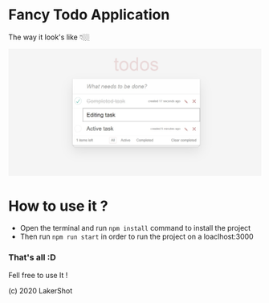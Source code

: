 # Fancy Todo Application

The way it look's like 👇🏼

![](./todo_preview.jpg)

# How to use it ?
 - Open the terminal and run ```npm install``` command to install the project
 - Then run ```npm run start``` in order to run the project on a loaclhost:3000
 
### That's all :D

Fell free to use It !

(c) 2020 LakerShot

